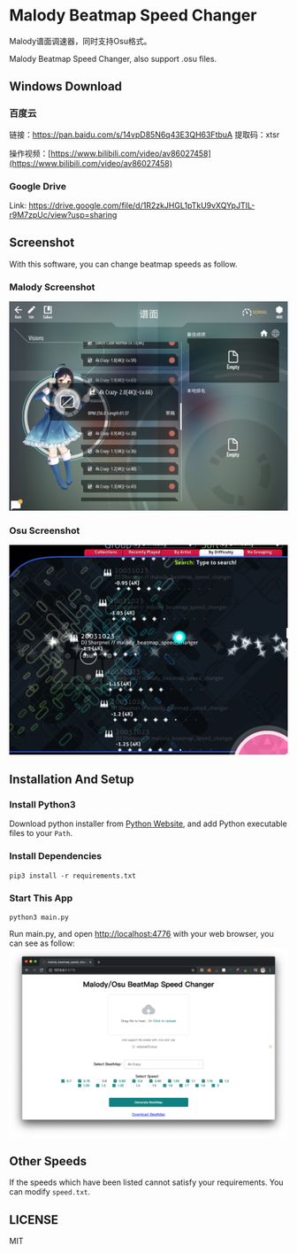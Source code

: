 # Malody Beatmap Speed Changer
Malody谱面调速器，同时支持Osu格式。

Malody Beatmap Speed Changer, also support .osu files.

## Windows Download
### 百度云
链接：https://pan.baidu.com/s/14vpD85N6q43E3QH63FtbuA 
提取码：xtsr

操作视频：[https://www.bilibili.com/video/av86027458](https://www.bilibili.com/video/av86027458)

### Google Drive
Link: https://drive.google.com/file/d/1R2zkJHGL1pTkU9vXQYpJTIL-r9M7zpUc/view?usp=sharing

## Screenshot
With this software, you can change beatmap speeds as follow.
### Malody Screenshot
![](screenshot2.png)

### Osu Screenshot
![](screenshot3.png)

## Installation And Setup
### Install Python3
Download python installer from [Python Website](https://www.python.org/downloads/), and add Python executable files to your `Path`.

### Install Dependencies
```
pip3 install -r requirements.txt 
```


### Start This App
```
python3 main.py
```
Run main.py, and open [http://localhost:4776](http://localhost:4776) with your web browser, you can see as follow:
![](screenshot.png)


## Other Speeds
If the speeds which have been listed cannot satisfy your requirements. You can modify `speed.txt`.


## LICENSE
MIT